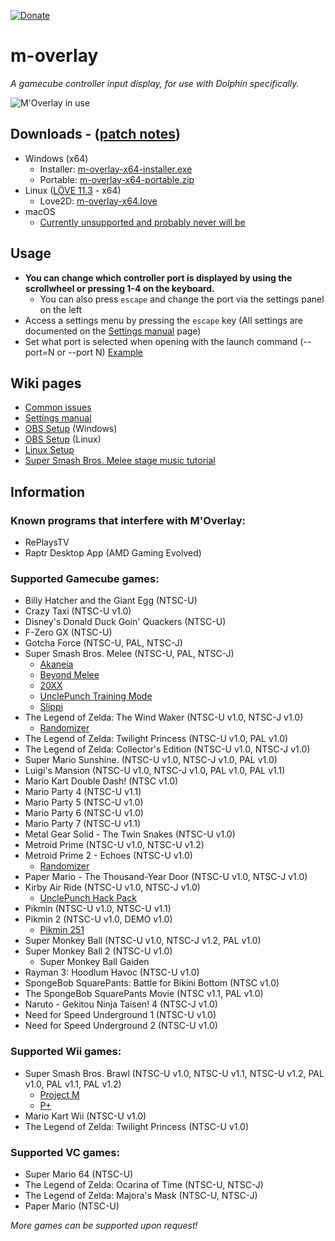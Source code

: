 [![Donate](https://img.shields.io/badge/Donate-PayPal-green.svg)](https://www.paypal.com/paypalme/bkacjios)

# m-overlay
*A gamecube controller input display, for use with Dolphin specifically.*

![M'Overlay in use](https://i.imgur.com/VZWta8H.gif)

## Downloads - ([patch notes](https://github.com/bkacjios/m-overlay/releases/latest))

* Windows (x64)
  - Installer: [m-overlay-x64-installer.exe](https://github.com/bkacjios/m-overlay/releases/latest/download/m-overlay-x64-installer.exe)
  - Portable: [m-overlay-x64-portable.zip](https://github.com/bkacjios/m-overlay/releases/latest/download/m-overlay-x64-portable.zip)
* Linux ([LÖVE 11.3](https://love2d.org/) - x64)
  - Love2D: [m-overlay-x64.love](https://github.com/bkacjios/m-overlay/releases/latest/download/m-overlay-x64.love)
* macOS
  - [Currently unsupported and probably never will be](https://github.com/bkacjios/m-overlay/issues/97)

## Usage

* **You can change which controller port is displayed by using the scrollwheel or pressing 1-4 on the keyboard.**
  - You can also press `escape` and change the port via the settings panel on the left
* Access a settings menu by pressing the `escape` key (All settings are documented on the [Settings manual](https://github.com/bkacjios/m-overlay/wiki/Settings-manual) page)
* Set what port is selected when opening with the launch command (--port=N or --port N) [Example](https://i.imgur.com/f9AkS2q.png)

## Wiki pages

* [Common issues](https://github.com/bkacjios/m-overlay/wiki/Common-issues-and-solutions)
* [Settings manual](https://github.com/bkacjios/m-overlay/wiki/Settings-manual)
* [OBS Setup](https://github.com/bkacjios/m-overlay/wiki/OBS-Setup---Windows) (Windows)
* [OBS Setup](https://github.com/bkacjios/m-overlay/wiki/OBS-Setup---Linux) (Linux)
* [Linux Setup](https://github.com/bkacjios/m-overlay/wiki/Linux)
* [Super Smash Bros. Melee stage music tutorial](https://github.com/bkacjios/m-overlay/wiki/Stage-music-for-Project-Slippi)


## Information

### Known programs that interfere with M'Overlay:

* RePlaysTV
* Raptr Desktop App (AMD Gaming Evolved)

### Supported Gamecube games:

* Billy Hatcher and the Giant Egg (NTSC-U)
* Crazy Taxi (NTSC-U v1.0)
* Disney's Donald Duck Goin' Quackers (NTSC-U)
* F-Zero GX (NTSC-U)
* Gotcha Force (NTSC-U, PAL, NTSC-J)
* Super Smash Bros. Melee (NTSC-U, PAL, NTSC-J)
  - [Akaneia](https://github.com/akaneia/akaneia-build/releases)
  - [Beyond Melee](https://beyondmelee.com/home/)
  - [20XX](https://smashboards.com/threads/the-20xx-melee-training-hack-pack-v4-07-7-04-17.351221/)
  - [UnclePunch Training Mode](https://github.com/UnclePunch/Training-Mode)
  - [Slippi](https://slippi.gg)
* The Legend of Zelda: The Wind Waker (NTSC-U v1.0, NTSC-J v1.0)
  - [Randomizer](https://github.com/LagoLunatic/wwrando)
* The Legend of Zelda: Twilight Princess (NTSC-U v1.0, PAL v1.0)
* The Legend of Zelda: Collector's Edition (NTSC-U v1.0, NTSC-J v1.0)
* Super Mario Sunshine. (NTSC-U v1.0, NTSC-J v1.0, PAL v1.0)
* Luigi's Mansion (NTSC-U v1.0, NTSC-J v1.0, PAL v1.0, PAL v1.1)
* Mario Kart Double Dash! (NTSC v1.0)
* Mario Party 4 (NTSC-U v1.1)
* Mario Party 5 (NTSC-U v1.0)
* Mario Party 6 (NTSC-U v1.0)
* Mario Party 7 (NTSC-U v1.1)
* Metal Gear Solid - The Twin Snakes (NTSC-U v1.0)
* Metroid Prime (NTSC-U v1.0, NTSC-U v1.2)
* Metroid Prime 2 - Echoes (NTSC-U v1.0)
  - [Randomizer](https://github.com/randovania/randovania)
* Paper Mario - The Thousand-Year Door (NTSC-U v1.0, NTSC-J v1.0)
* Kirby Air Ride (NTSC-U v1.0, NTSC-J v1.0)
  - [UnclePunch Hack Pack](https://www.kirbyairri.de/hpinfo.html)
* Pikmin (NTSC-U v1.0, NTSC-U v1.1)
* Pikmin 2 (NTSC-U v1.0, DEMO v1.0)
  - [Pikmin 251](https://www.youtube.com/watch?v=7ylu9ogW88w)
* Super Monkey Ball (NTSC-U v1.0, NTSC-J v1.2, PAL v1.0)
* Super Monkey Ball 2 (NTSC-U v1.0)
  - Super Monkey Ball Gaiden
* Rayman 3: Hoodlum Havoc (NTSC-U v1.0)
* SpongeBob SquarePants: Battle for Bikini Bottom (NTSC v1.0)
* The SpongeBob SquarePants Movie (NTSC v1.1, PAL v1.0)
* Naruto - Gekitou Ninja Taisen! 4 (NTSC-J v1.0)
* Need for Speed Underground 1 (NTSC-U v1.0)
* Need for Speed Underground 2 (NTSC-U v1.0)

### Supported Wii games:

* Super Smash Bros. Brawl (NTSC-U v1.0, NTSC-U v1.1, NTSC-U v1.2, PAL v1.0, PAL v1.1, PAL v1.2)
  - [Project M](https://en.wikipedia.org/wiki/Project_M)
  - [P+](https://projectplusgame.com/)
* Mario Kart Wii (NTSC-U v1.0)
* The Legend of Zelda: Twilight Princess (NTSC-U v1.0)

### Supported VC games:

* Super Mario 64 (NTSC-U)
* The Legend of Zelda: Ocarina of Time (NTSC-U, NTSC-J)
* The Legend of Zelda: Majora's Mask (NTSC-U, NTSC-J)
* Paper Mario (NTSC-U)

*More games can be supported upon request!*
